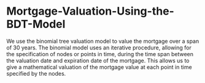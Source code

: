 # Mortgage-Valuation-Using-the-BDT-Model
We use the binomial tree valuation model to value the mortgage over a span of 30 years. The binomial model uses an iterative procedure, allowing for the specification of nodes or points in time, during the time span between the valuation date and expiration date of the mortgage. This allows us to give a mathematical valuation of the mortgage value at each point in time specified by the nodes.
